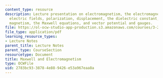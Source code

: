 ```yaml
---
content_type: resource
description: Lecture presentation on electromagnetism, the electromagnetic spectrum,
  electric fields, polarization, displacement, the dielectric constant, susceptibility,
  magnetism, the Maxwell equations, and vector potential and gauges.
file: https://ol-ocw-studio-app-production.s3.amazonaws.com/courses/3-23-electrical-optical-and-magnetic-properties-of-materials-fall-2007/2783bc9338784e889426e53a967eaa8a_clean16.pdf
file_type: application/pdf
learning_resource_types:
- Lecture Notes
parent_title: Lecture Notes
parent_type: CourseSection
resourcetype: Document
title: Maxwell and Electromagnetism
type: OCWFile
uid: 2783bc93-3878-4e88-9426-e53a967eaa8a
---
```

